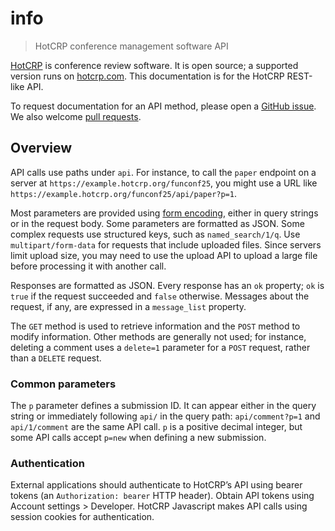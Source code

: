 # info

> HotCRP conference management software API

[HotCRP](https://github.com/kohler/hotcrp) is conference review software. It
is open source; a supported version runs on [hotcrp.com](https://hotcrp.com/).
This documentation is for the HotCRP REST-like API.

To request documentation for an API method, please open a [GitHub
issue](https://github.com/kohler/hotcrp/issues). We also welcome [pull
requests](https://github.com/kohler/hotcrp/pulls).


## Overview

API calls use paths under `api`. For instance, to call the `paper` endpoint on
a server at `https://example.hotcrp.org/funconf25`, you might use a URL like
`https://example.hotcrp.org/funconf25/api/paper?p=1`.

Most parameters are provided using [form
encoding](https://developer.mozilla.org/en-US/docs/Web/HTTP/Methods/POST),
either in query strings or in the request body. Some parameters are formatted
as JSON. Some complex requests use structured keys, such as
`named_search/1/q`. Use `multipart/form-data` for requests that include
uploaded files. Since servers limit upload size, you may need to use the
upload API to upload a large file before processing it with another call.

Responses are formatted as JSON. Every response has an `ok` property; `ok` is
`true` if the request succeeded and `false` otherwise. Messages about the
request, if any, are expressed in a `message_list` property.

The `GET` method is used to retrieve information and the `POST` method to
modify information. Other methods are generally not used; for instance,
deleting a comment uses a `delete=1` parameter for a `POST` request, rather
than a `DELETE` request.


### Common parameters

The `p` parameter defines a submission ID. It can appear either in the query
string or immediately following `api/` in the query path: `api/comment?p=1`
and `api/1/comment` are the same API call. `p` is a positive decimal integer,
but some API calls accept `p=new` when defining a new submission.


### Authentication

External applications should authenticate to HotCRP’s API using bearer tokens
(an `Authorization: bearer` HTTP header). Obtain API tokens using Account
settings > Developer. HotCRP Javascript makes API calls using session cookies
for authentication.
